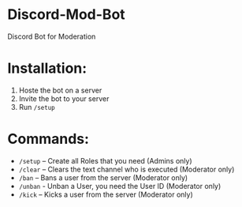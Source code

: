 # Discord-Mod-Bot
Discord Bot for Moderation

# Installation:

1. Hoste the bot on a server
2. Invite the bot to your server
3. Run `/setup`

# Commands:
- `/setup` – Create all Roles that you need (Admins only)
- `/clear` – Clears the text channel who is executed (Moderator only)
- `/ban` – Bans a user from the server (Moderator only)
- `/unban` - Unban a User, you need the User ID (Moderator only)
- `/kick` – Kicks a user from the server (Moderator only)